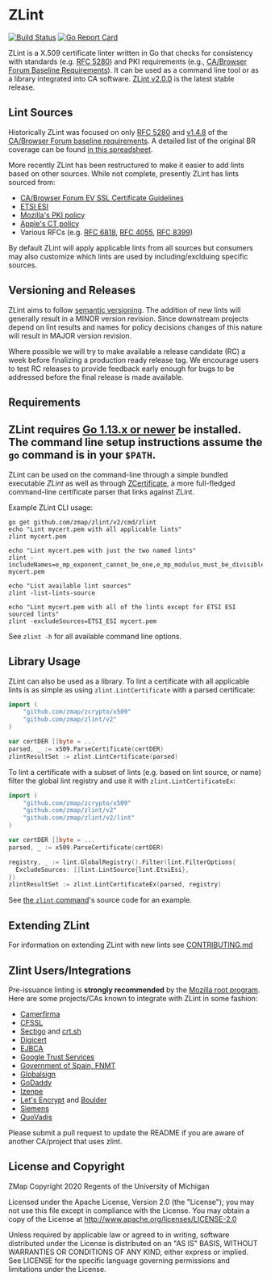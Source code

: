 ZLint
=====

[![Build Status](https://travis-ci.org/zmap/zlint.svg?branch=master)](https://travis-ci.org/zmap/zlint)
[![Go Report Card](https://goreportcard.com/badge/github.com/zmap/zlint)](https://goreportcard.com/report/github.com/zmap/zlint)

ZLint is a X.509 certificate linter written in Go that checks for consistency
with standards (e.g. [RFC 5280]) and PKI requirements (e.g., [CA/Browser Forum
Baseline Requirements][BR v1.4.8]). It can be used as a command line tool or as
a library integrated into CA software. [ZLint
v2.0.0](https://github.com/zmap/zlint/tree/v2.0.0) is the latest stable
release.

[RFC 5280]: https://www.ietf.org/rfc/rfc5280.txt
[BR v1.4.8]: https://cabforum.org/wp-content/uploads/CA-Browser-Forum-BR-1.4.8.pdf

Lint Sources
------------

Historically ZLint was focused on only [RFC 5280] and [v1.4.8][BR v1.4.8] of the
[CA/Browser Forum baseline requirements][BRs]. A detailed list of the original
BR coverage can be found [in this spreadsheet][Coverage Spreadsheet].

More recently ZLint has been restructured to make it easier to add lints based
on other sources. While not complete, presently ZLint has lints sourced from:

* [CA/Browser Forum EV SSL Certificate Guidelines][CABF EV]
* [ETSI ESI]
* [Mozilla's PKI policy][MozPolicy]
* [Apple's CT policy][AppleCT]
* Various RFCs (e.g. [RFC 6818], [RFC 4055], [RFC 8399])

By default ZLint will apply applicable lints from all sources but consumers may
also customize which lints are used by including/exclduing specific sources.

[BRs]: https://cabforum.org/baseline-requirements-documents/
[Coverage Spreadsheet]: https://docs.google.com/spreadsheets/d/1ywp0op9mkTaggigpdF2YMTubepowJ50KQBhc_b00e-Y
[CABF EV]: https://cabforum.org/extended-validation/
[MozPolicy]: https://github.com/mozilla/pkipolicy
[ETSI ESI]: https://www.etsi.org/technologies/digital-signature
[AppleCT]: https://support.apple.com/en-us/HT205280
[RFC 6818]: https://www.ietf.org/rfc/rfc6818.txt
[RFC 4055]: https://www.ietf.org/rfc/rfc4055.txt
[RFC 8399]: https://www.ietf.org/rfc/rfc8399.txt


Versioning and Releases
-----------------------

ZLint aims to follow [semantic versioning](https://semver.org/). The addition of
new lints will generally result in a MINOR version revision. Since downstream
projects depend on lint results and names for policy decisions changes of this
nature will result in MAJOR version revision.

Where possible we will try to make available a release candidate (RC) a week
before finalizing a production ready release tag. We encourage users to test RC
releases to provide feedback early enough for bugs to be addressed before the
final release is made available.

Requirements
------------

ZLint requires [Go 1.13.x or newer](https://golang.org/doc/install) be
installed. The command line setup instructions assume the `go` command is in
your `$PATH`.
------------------

ZLint can be used on the command-line through a simple bundled executable
_ZLint_ as well as through
[ZCertificate](https://github.com/zmap/zcertificate), a more full-fledged
command-line certificate parser that links against ZLint.

Example ZLint CLI usage:

	go get github.com/zmap/zlint/v2/cmd/zlint
	echo "Lint mycert.pem with all applicable lints"
	zlint mycert.pem

	echo "Lint mycert.pem with just the two named lints"
	zlint -includeNames=e_mp_exponent_cannot_be_one,e_mp_modulus_must_be_divisible_by_8 mycert.pem

	echo "List available lint sources"
	zlint -list-lints-source

	echo "Lint mycert.pem with all of the lints except for ETSI ESI sourced lints"
	zlint -excludeSources=ETSI_ESI mycert.pem

See `zlint -h` for all available command line options.


Library Usage
-------------

ZLint can also be used as a library. To lint a certificate with all applicable
lints is as simple as using `zlint.LintCertificate` with a parsed certificate:

```go
import (
	"github.com/zmap/zcrypto/x509"
	"github.com/zmap/zlint/v2"
)

var certDER []byte = ...
parsed, _ := x509.ParseCertificate(certDER)
zlintResultSet := zlint.LintCertificate(parsed)
```

To lint a certificate with a subset of lints (e.g. based on lint source, or
name) filter the global lint registry and use it with `zlint.LintCertificateEx`:

```go
import (
	"github.com/zmap/zcrypto/x509"
	"github.com/zmap/zlint/v2"
	"github.com/zmap/zlint/v2/lint"
)

var certDER []byte = ...
parsed, _ := x509.ParseCertificate(certDER)

registry, _ := lint.GlobalRegistry().Filter(lint.FilterOptions{
  ExcludeSources: []lint.LintSource{lint.EtsiEsi},
})
zlintResultSet := zlint.LintCertificateEx(parsed, registry)
```

See [the `zlint` command][zlint cmd]'s source code for an example.

[zlint cmd]: https://github.com/zmap/zlint/blob/master/v2/cmd/zlint/main.go


Extending ZLint
----------------

For information on extending ZLint with new lints see [CONTRIBUTING.md]

[CONTRIBUTING.md]: https://github.com/zmap/zlint/blob/master/CONTRIBUTING.md


Zlint Users/Integrations
-------------------------

Pre-issuance linting is **strongly recommended** by the [Mozilla root
program](https://wiki.allizom.org/CA/Required_or_Recommended_Practices#Pre-Issuance_Linting).
Here are some projects/CAs known to integrate with ZLint in some fashion:

* [Camerfirma](https://www.camerfirma.com/)
* [CFSSL](https://github.com/cloudflare/cfssl)
* [Sectigo](https://sectigo.com/) and [crt.sh](https://crt.sh)
* [Digicert](https://www.digicert.com/)
* [EJBCA](https://download.primekey.com/docs/EJBCA-Enterprise/6_11_1/adminguide.html#Post%20Processing%20Validators%20(Pre-Certificate%20or%20Certificate%20Validation))
* [Google Trust Services](https://pki.goog/)
* [Government of Spain, FNMT](http://www.fnmt.es/)
* [Globalsign](https://www.globalsign.com/en/)
* [GoDaddy](https://www.godaddy.com)
* [Izenpe](https://www.izenpe.eus/)
* [Let's Encrypt](https://letsencrypt.org) and [Boulder](https://github.com/letsencrypt/boulder)
* [Siemens](https://siemens.com)
* [QuoVadis](https://www.quovadisglobal.com/)

Please submit a pull request to update the README if you are aware of
another CA/project that uses zlint.


License and Copyright
---------------------

ZMap Copyright 2020 Regents of the University of Michigan

Licensed under the Apache License, Version 2.0 (the "License"); you may not use
this file except in compliance with the License. You may obtain a copy of the
License at http://www.apache.org/licenses/LICENSE-2.0

Unless required by applicable law or agreed to in writing, software distributed
under the License is distributed on an "AS IS" BASIS, WITHOUT WARRANTIES OR
CONDITIONS OF ANY KIND, either express or implied. See LICENSE for the specific
language governing permissions and limitations under the License.
